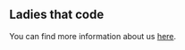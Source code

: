 ## Ladies that code

You can find more information about us [here](https://www.meetup.com/meetup-group-LEyPQtvD/).
